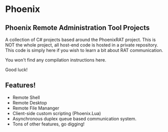 # Phoenix
<h2>Phoenix Remote Administration Tool Projects</h2>
A collection of C# projects based around the PhoenixRAT project. This is NOT the whole project, all host-end code is hosted in a private repository. This code is simply here if you wish to learn a bit about RAT communication.

You won't find any compilation instructions here.

Good luck!

<h2>Features!</h2>
<ul>
<li>Remote Shell</li>
<li>Remote Desktop</li>
<li>Remote File Mananger</li>
<li>Client-side custom scripting (Phoenix.Lua)</li>
<li>Asynchronous duplex queue based communication system.</li>
<li>Tons of other features, go digging!</li>



